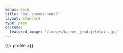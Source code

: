 ```yaml
---
menus: main
title: "Qui sommes-nous?"
layout: standard
type: page
cascade:
  featured_image: '/images/banner_jeudijelefais.jpg'
---
```


{{< profile >}}